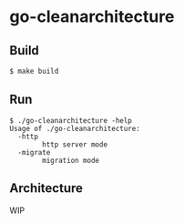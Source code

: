# go-cleanarchitecture

## Build
```sh
$ make build
```

## Run
```
$ ./go-cleanarchitecture -help
Usage of ./go-cleanarchitecture:
  -http
    	http server mode
  -migrate
    	migration mode
```

## Architecture
WIP
